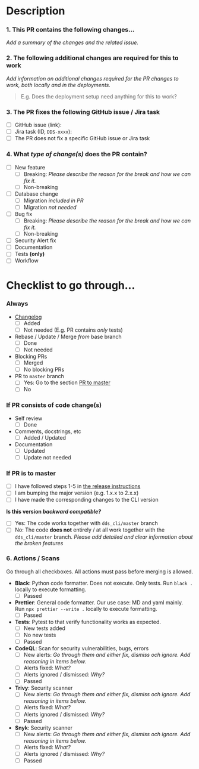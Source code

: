 <!--
> **Before _submitting_ PR:**
>
> - Fill in and tick fields
> - _Remove all rows_ that are not relevant for the current PR
>   - Revelant option missing? Add it as an item and add a PR comment informing that the new option should be included into this template.
>
> **Before _merging_ PR:**
>
> _Tick all relevant items._
-->

# Description

### **1. This PR contains the following changes...**

_Add a summary of the changes and the related issue._

### **2. The following additional changes are required for this to work**

_Add information on additional changes required for the PR changes to work, both locally and in the deployments._

> E.g. Does the deployment setup need anything for this to work?

### **3. The PR fixes the following GitHub issue / Jira task**

<!-- Comment out the item which does not apply here.-->

- [ ] GitHub issue (link):
- [ ] Jira task (ID, `DDS-xxxx`):
- [ ] The PR does not fix a specific GitHub issue or Jira task

### **4. What _type of change(s)_ does the PR contain?**

<!--
- "Breaking": The change will cause existing functionality to not work as expected.
- Workflow: E.g. a new github action or changes to this PR template. Anything that alters our or the codes workflow.
-->

- [ ] New feature
  - [ ] Breaking: _Please describe the reason for the break and how we can fix it._
  - [ ] Non-breaking
- [ ] Database change
  - [ ] Migration _included in PR_
  - [ ] Migration _not needed_
- [ ] Bug fix
  - [ ] Breaking: _Please describe the reason for the break and how we can fix it._
  - [ ] Non-breaking
- [ ] Security Alert fix
- [ ] Documentation
- [ ] Tests **(only)**
- [ ] Workflow

# Checklist to go through...

<!-- Comment out the items which do not apply here.-->

### **Always**

<!-- Always go through the following items. -->

- [Changelog](../CHANGELOG.md)
  - [ ] Added
  - [ ] Not needed (E.g. PR contains _only_ tests) 
- Rebase / Update / Merge _from_ base branch
  - [ ] Done
  - [ ] Not needed
- Blocking PRs
  - [ ] Merged
  - [ ] No blocking PRs
- PR to `master` branch
  - [ ] Yes: Go to the section [PR to master](#pr-to-master)
  - [ ] No

### If PR consists of **code change(s)**

<!-- If the PR contains code changes, the following need to be checked.-->

- Self review
  - [ ] Done
- Comments, docstrings, etc
  - [ ] Added / Updated
- Documentation 
  - [ ] Updated
  - [ ] Update not needed

### If PR is to **master**

<!-- Is your PR to the master branch? The following items need to be checked off. -->

- [ ] I have followed steps 1-5 in [the release instructions](../doc/procedures/new_release.md)
- [ ] I am bumping the major version (e.g. 1.x.x to 2.x.x)
- [ ] I have made the corresponding changes to the CLI version

**Is this version _backward compatible?_**

- [ ] Yes: The code works together with `dds_cli/master` branch
- [ ] No: The code **does not** entirely / at all work together with the `dds_cli/master` branch. _Please add detailed and clear information about the broken features_

### **6. Actions / Scans**

Go through all checkboxes. All actions must pass before merging is allowed.

- **Black**: Python code formatter. Does not execute. Only tests.
    Run `black .` locally to execute formatting.
    - [ ] Passed
- **Prettier**: General code formatter. Our use case: MD and yaml mainly.
    Run `npx prettier --write .` locally to execute formatting.
    - [ ] Passed
- **Tests**: Pytest to that verify functionality works as expected.
  - [ ] New tests added
  - [ ] No new tests
  - [ ] Passed
- **CodeQL**: Scan for security vulnerabilities, bugs, errors
  - [ ] New alerts: _Go through them and either fix, dismiss och ignore. Add reasoning in items below._
  - [ ] Alerts fixed: _What?_
  - [ ] Alerts ignored / dismissed: _Why?_ 
  - [ ] Passed
- **Trivy**: Security scanner
  - [ ] New alerts: _Go through them and either fix, dismiss och ignore. Add reasoning in items below._
  - [ ] Alerts fixed: _What?_
  - [ ] Alerts ignored / dismissed: _Why?_ 
  - [ ] Passed
- **Snyk**: Security scanner
  - [ ] New alerts: _Go through them and either fix, dismiss och ignore. Add reasoning in items below._
  - [ ] Alerts fixed: _What?_
  - [ ] Alerts ignored / dismissed: _Why?_ 
  - [ ] Passed
